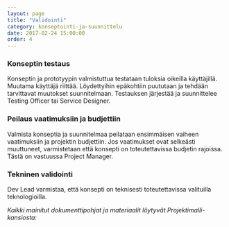 ```yaml
---
layout: page
title: "Validointi"
category: konseptointi-ja-suunnittelu
date: 2017-02-24 15:00:00
order: 4
---
```


### Konseptin testaus

Konseptin ja prototyypin valmistuttua testataan tuloksia oikeilla käyttäjillä. Muutama käyttäjä riittää. Löydettyihin epäkohtiin puututaan ja tehdään tarvittavat muutokset suunnitelmaan. Testauksen järjestää ja suunnittelee Testing Officer tai Service Designer.

### Peilaus vaatimuksiin ja budjettiin

Valmista konseptia ja suunnitelmaa peilataan ensimmäisen vaiheen vaatimuksiin ja projektin budjettiin. Jos vaatimukset ovat selkeästi muuttuneet, varmistetaan että konsepti on toteutettavissa budjetin rajoissa. Tästä on vastuussa Project Manager.

### Tekninen validointi

Dev Lead varmistaa, että konsepti on teknisesti toteutettavissa valituilla teknologioilla.

_Kaikki mainitut dokumenttipohjat ja materiaalit löytyvät Projektimalli-kansiosta:_ 
